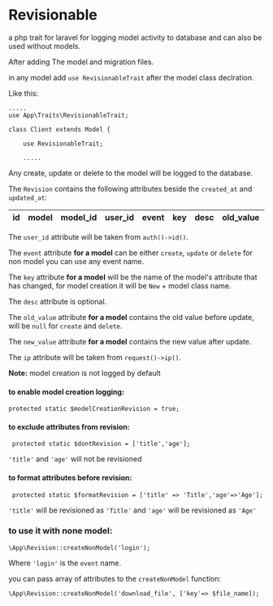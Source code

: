 # Revisionable
a php trait for laravel for logging model activity to database and can also be used without models.

After adding The model and migration files.

in any model add ``` use RevisionableTrait ``` after the model class declration.

Like this:
```
.....
use App\Traits\RevisionableTrait;

class Client extends Model {

    use RevisionableTrait;
    
    .....

```

Any create, update or delete to the model will be logged to the database.

The ```Revision``` contains the following attributes beside the ```created_at``` and ```updated_at```:

| id  | model  | model_id | user_id|  event   | key    | desc   | old_value| new_value| ip |
| --  | -------| -------- | -------| -------- | -------| -------| -------- | -------- | -- |

The ```user_id``` attribute will be taken from ```auth()->id()```.

The ```event``` attribute **for a model** can be either ```create```, ```update``` or ```delete``` for non model you can use any event name.

The ```key``` attribute **for a model** will be the name of the model's attribute that has changed, 
for model creation it will be ```New``` + model class name.

The ```desc``` attribute is optional.

The ```old_value``` attribute **for a model** contains the old value before update, will be ```null``` for ```create``` and ```delete```.

The ```new_value``` attribute **for a model** contains the new value after update.

The ```ip``` attribute  will be taken from ```request()->ip()```.


**Note:** model creation is not logged by default
#### to enable model creation logging:
``` protected static $modelCreationRevision = true; ```

#### to exclude attributes from revision:
``` protected static $dontRevision = ['title','age'];```

```'title'``` and ```'age'``` will not be revisioned

#### to format attributes before revision:

``` protected static $formatRevision = ['title' => 'Title','age'=>'Age'];```

```'title'``` will be revisioned as ```'Title'``` and ```'age'``` will be revisioned as ```'Age'```

### to use it with none model:
``` \App\Revision::createNonModel('login'); ```

Where ```'login'``` is the ```event``` name.

you can pass array of attributes to the ```createNonModel``` function:

``` \App\Revision::createNonModel('download_file', ['key'=> $file_name]); ```

